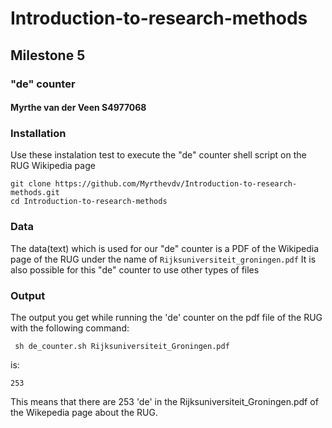 # Introduction-to-research-methods
## Milestone 5
### "de" counter
#### Myrthe van der Veen S4977068

###  Installation 
Use these instalation test to execute the "de" counter shell script on the RUG Wikipedia page 
```
git clone https://github.com/Myrthevdv/Introduction-to-research-methods.git
cd Introduction-to-research-methods
```

### Data

The data(text) which is used for our "de" counter is a PDF of the Wikipedia page of the RUG under the name of ``` Rijksuniversiteit_groningen.pdf ```
It is also possible for this "de" counter to use other types of files 

### Output

The output you get while running the 'de' counter on the pdf file of the RUG with the following command:
```
 sh de_counter.sh Rijksuniversiteit_Groningen.pdf 
``` 
is: 
``` 
253 
```
This means that there are 253 'de' in the Rijksuniversiteit_Groningen.pdf of the Wikepedia page about the RUG.
